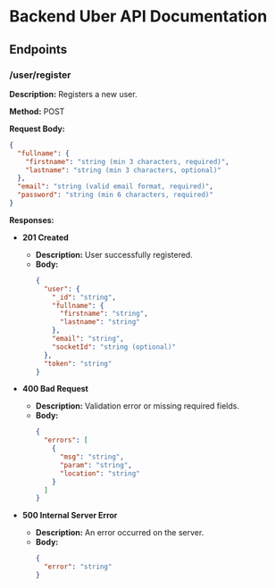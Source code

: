 # Backend Uber API Documentation

## Endpoints

### /user/register

**Description:**
Registers a new user.

**Method:**
POST

**Request Body:**
```json
{
  "fullname": {
    "firstname": "string (min 3 characters, required)",
    "lastname": "string (min 3 characters, optional)"
  },
  "email": "string (valid email format, required)",
  "password": "string (min 6 characters, required)"
}
```

**Responses:**

- **201 Created**
  - **Description:** User successfully registered.
  - **Body:**
    ```json
    {
      "user": {
        "_id": "string",
        "fullname": {
          "firstname": "string",
          "lastname": "string"
        },
        "email": "string",
        "socketId": "string (optional)"
      },
      "token": "string"
    }
    ```

- **400 Bad Request**
  - **Description:** Validation error or missing required fields.
  - **Body:**
    ```json
    {
      "errors": [
        {
          "msg": "string",
          "param": "string",
          "location": "string"
        }
      ]
    }
    ```

- **500 Internal Server Error**
  - **Description:** An error occurred on the server.
  - **Body:**
    ```json
    {
      "error": "string"
    }
    ```
